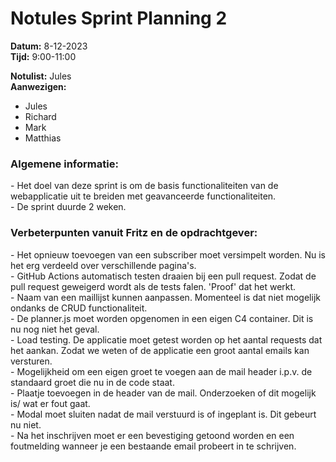 <h1>
Notules Sprint Planning 2
</h1>

<p>
<b>Datum:</b> 8-12-2023<br>
<b>Tijd:</b> 9:00-11:00<br>

<b>Notulist:</b> Jules<br>
<b>Aanwezigen:</b><br>
- Jules<br>
- Richard<br>
- Mark<br>
- Matthias<br>
</p>
<h3>Algemene informatie:</h3>
- Het doel van deze sprint is om de basis functionaliteiten van de webapplicatie uit te breiden met geavanceerde functionaliteiten.<br>
- De sprint duurde 2 weken.<br>

<h3>Verbeterpunten vanuit Fritz en de opdrachtgever:</h3>
<p>
 - Het opnieuw toevoegen van een subscriber moet versimpelt worden. Nu is het erg verdeeld over verschillende pagina's.<br>
 - GitHub Actions automatisch testen draaien bij een pull request. Zodat de pull request geweigerd wordt als de tests falen. 'Proof' dat het werkt.<br>
 - Naam van een maillijst kunnen aanpassen. Momenteel is dat niet mogelijk ondanks de CRUD functionaliteit.<br>
 - De planner.js moet worden opgenomen in een eigen C4 container. Dit is nu nog niet het geval.<br>
 - Load testing. De applicatie moet getest worden op het aantal requests dat het aankan. Zodat we weten of de applicatie een groot aantal emails kan versturen.<br>
 - Mogelijkheid om een eigen groet te voegen aan de mail header i.p.v. de standaard groet die nu in de code staat.<br>
 - Plaatje toevoegen in de header van de mail. Onderzoeken of dit mogelijk is/ wat er fout gaat.<br>
 - Modal moet sluiten nadat de mail verstuurd is of ingeplant is. Dit gebeurt nu niet.<br>
 - Na het inschrijven moet er een bevestiging getoond worden en een foutmelding wanneer je een bestaande email probeert in te schrijven.<br>
</p>